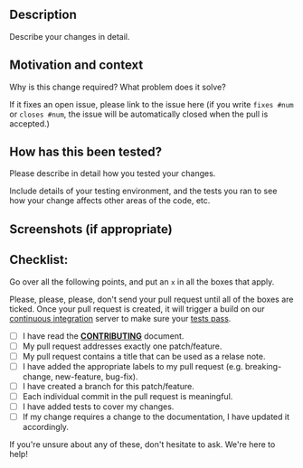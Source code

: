 <!--- Provide a general summary of your changes in the Title above -->

## Description

Describe your changes in detail.

## Motivation and context

Why is this change required? What problem does it solve?

If it fixes an open issue, please link to the issue here (if you write `fixes #num`
or `closes #num`, the issue will be automatically closed when the pull is accepted.)

## How has this been tested?

Please describe in detail how you tested your changes.

Include details of your testing environment, and the tests you ran to
see how your change affects other areas of the code, etc.

## Screenshots (if appropriate)

## Checklist:

Go over all the following points, and put an `x` in all the boxes that apply.

Please, please, please, don't send your pull request until all of the boxes are ticked. Once your pull request is created, it will trigger a build on our [continuous integration](http://www.phptherightway.com/#continuous-integration) server to make sure your [tests pass](https://help.github.com/articles/about-required-status-checks/).

- [ ] I have read the **[CONTRIBUTING](../.github/CONTRIBUTING.md)** document.
- [ ] My pull request addresses exactly one patch/feature.
- [ ] My pull request contains a title that can be used as a relase note.
- [ ] I have added the appropriate labels to my pull request (e.g. breaking-change, new-feature, bug-fix).
- [ ] I have created a branch for this patch/feature.
- [ ] Each individual commit in the pull request is meaningful.
- [ ] I have added tests to cover my changes.
- [ ] If my change requires a change to the documentation, I have updated it accordingly.

If you're unsure about any of these, don't hesitate to ask. We're here to help!
